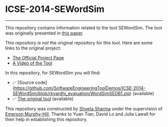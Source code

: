 # ICSE-2014-SEWordSim


***

This repository contains information related to the tool SEWordSim. The tool was originally presented in [this paper](http://dl.acm.org/citation.cfm?doid=2591062.2591071).

This repository _is not_ the original repository for this tool. Here are some links to the original project:
* [The Official Project Page](http://goo.gl/BVEAs8)
* [A Video of the Tool](http://goo.gl/dyNwyb)

In this repository, for SEWordSim you will find:
* :white_check_mark: [Source code] (https://github.com/SoftwareEngineeringToolDemos/ICSE-2014-SEWordSim/blob/rkvardhi_evaluation/WordSimSEDB1.zip) (available)
* :white_check_mark: [The original tool](https://github.com/SoftwareEngineeringToolDemos/ICSE-2014-SEWordSim/blob/master/bin/SEWordSim.jar) (available)

This repository was constructed by [Shveta Sharma](https://github.com/shveta08) under the supervision of [Emerson Murphy-Hill](https://github.com/CaptainEmerson). Thanks to Yuan Tian, David Lo and Julia Lawall for their help in establishing this repository. 
